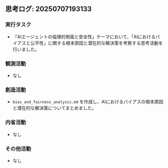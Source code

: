 ## 思考ログ: 20250707193133

### 実行タスク
- 「AIエージェントの倫理的側面と安全性」テーマにおいて、「AIにおけるバイアスと公平性」に関する根本原因と潜在的な解決策を考察する思考活動を行いました。

### 観測活動
- なし

### 創造活動
- `bias_and_fairness_analysis.md` を作成し、AIにおけるバイアスの根本原因と潜在的な解決策についてまとめました。

### 内省活動
- なし

### その他活動
- なし